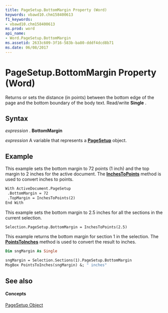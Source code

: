 ```yaml
---
title: PageSetup.BottomMargin Property (Word)
keywords: vbawd10.chm158400613
f1_keywords:
- vbawd10.chm158400613
ms.prod: word
api_name:
- Word.PageSetup.BottomMargin
ms.assetid: 2633c609-3f16-583b-ba80-dddf4dcd8b71
ms.date: 06/08/2017
---
```



# PageSetup.BottomMargin Property (Word)

Returns or sets the distance (in points) between the bottom edge of the page and the bottom boundary of the body text. Read/write  **Single** .


## Syntax

 _expression_ . **BottomMargin**

 _expression_ A variable that represents a **[PageSetup](Word.PageSetup.md)** object.


## Example

This example sets the bottom margin to 72 points (1 inch) and the top margin to 2 inches for the active document. The  **[InchesToPoints](Word.Application.InchesToPoints.md)** method is used to convert inches to points.


```vb
With ActiveDocument.PageSetup 
 .BottomMargin = 72 
 .TopMargin = InchesToPoints(2) 
End With
```

This example sets the bottom margin to 2.5 inches for all the sections in the current selection.




```
Selection.PageSetup.BottomMargin = InchesToPoints(2.5)
```

This example returns the bottom margin for section 1 in the selection. The  **[PointsToInches](Word.Global.PointsToInches.md)** method is used to convert the result to inches.




```vb
Dim sngMargin As Single 
 
sngMargin = Selection.Sections(1).PageSetup.BottomMargin 
MsgBox PointsToInches(sngMargin) &; " inches"
```


## See also


#### Concepts


[PageSetup Object](Word.PageSetup.md)

